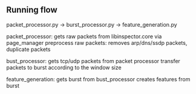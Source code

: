 Running flow
----------------
packet_processor.py -> burst_processor.py -> feature_generation.py

packet_processor: 
gets raw packets from libinspector.core via page_manager
preprocess raw packets: removes arp/dns/ssdp packets, duplicate packets

bust_processor: 
gets tcp/udp packets from packet processor 
transfer packets to burst according to the window size 

feature_generation:
gets burst from bust_processor
creates features from burst 


